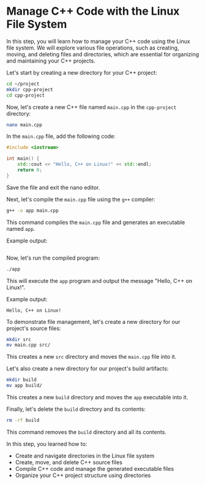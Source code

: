 # Manage C++ Code with the Linux File System

In this step, you will learn how to manage your C++ code using the Linux file system. We will explore various file operations, such as creating, moving, and deleting files and directories, which are essential for organizing and maintaining your C++ projects.

Let's start by creating a new directory for your C++ project:

```bash
cd ~/project
mkdir cpp-project
cd cpp-project
```

Now, let's create a new C++ file named `main.cpp` in the `cpp-project` directory:

```bash
nano main.cpp
```

In the `main.cpp` file, add the following code:

```cpp
#include <iostream>

int main() {
    std::cout << "Hello, C++ on Linux!" << std::endl;
    return 0;
}
```

Save the file and exit the nano editor.

Next, let's compile the `main.cpp` file using the `g++` compiler:

```bash
g++ -o app main.cpp
```

This command compiles the `main.cpp` file and generates an executable named `app`.

Example output:

```

```

Now, let's run the compiled program:

```bash
./app
```

This will execute the `app` program and output the message "Hello, C++ on Linux!".

Example output:

```
Hello, C++ on Linux!
```

To demonstrate file management, let's create a new directory for our project's source files:

```bash
mkdir src
mv main.cpp src/
```

This creates a new `src` directory and moves the `main.cpp` file into it.

Let's also create a new directory for our project's build artifacts:

```bash
mkdir build
mv app build/
```

This creates a new `build` directory and moves the `app` executable into it.

Finally, let's delete the `build` directory and its contents:

```bash
rm -rf build
```

This command removes the `build` directory and all its contents.

In this step, you learned how to:

- Create and navigate directories in the Linux file system
- Create, move, and delete C++ source files
- Compile C++ code and manage the generated executable files
- Organize your C++ project structure using directories
